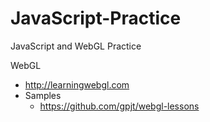 # JavaScript-Practice
JavaScript and WebGL Practice

WebGL
 - http://learningwebgl.com
 - Samples
   - https://github.com/gpjt/webgl-lessons
